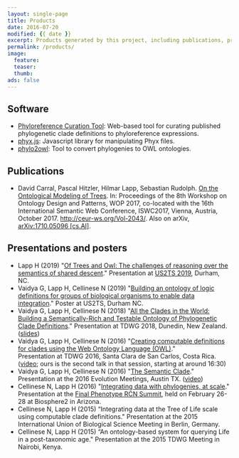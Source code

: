 ```yaml
---
layout: single-page
title: Products
date: 2016-07-20
modified: {{ date }}
excerpt: Products generated by this project, including publications, presentations, software, and data sets. 
permalink: /products/
image:
  feature:
  teaser:
  thumb:
ads: false
---
```


## Software

* [Phyloreference Curation Tool](https://github.com/phyloref/curation-tool/): Web-based tool for curating published phylogenetic clade definitions to phyloreference expressions.
* [phyx.js](https://www.npmjs.com/package/@phyloref/phyx): Javascript library for manipulating Phyx files.
* [phylo2owl](https://github.com/phyloref/phylo2owl): Tool to convert phylogenies to OWL ontologies.

## Publications

* David Carral, Pascal Hitzler, Hilmar Lapp, Sebastian
  Rudolph. [On the Ontological Modeling of Trees](http://ceur-ws.org/Vol-2043/paper-01.pdf). In:
  Proceedings of the 8th Workshop on Ontology Design and Patterns, WOP
  2017, co-located with the 16th International Semantic Web
  Conference, ISWC2017, Vienna, Austria, October 2017. <http://ceur-ws.org/Vol-2043/>. Also on arXiv, [arXiv:1710.05096 [cs.AI]](https://arxiv.org/abs/1710.05096).

## Presentations and posters
* Lapp H (2019) "[Of Trees and Owl: The challenges of reasoning over the semantics of shared descent](https://www.slideshare.net/hlapp/of-trees-and-owl-the-challenges-of-reasoning-over-the-semantics-of-shared-descent/hlapp/of-trees-and-owl-the-challenges-of-reasoning-over-the-semantics-of-shared-descent)." Presentation at [US2TS 2019], Durham, NC.
* Vaidya G, Lapp H, Cellinese N (2019) "[Building an ontology of logic definitions for groups of biological organisms to enable data integration](http://doi.org/10.6084/m9.figshare.7904999)." Poster at US2TS, Durham NC.
* Vaidya G, Lapp H, Cellinese N (2018) "[All the Clades in the World: Building a Semantically-Rich and Testable Ontology of Phylogenetic Clade Definitions](https://doi.org/10.3897/biss.2.25776)." Presentation at TDWG 2018, Dunedin, New Zealand. ([slides](https://speakerdeck.com/gaurav/all-the-clades-in-the-world-building-a-semantically-rich-and-testable-ontology-of-phylogenetic-clade-definitions))
* Vaidya G, Lapp H, Cellinese N (2016) "[Creating computable definitions for clades using the Web Ontology Language (OWL)](https://speakerdeck.com/gaurav/creating-computable-definitions-for-clades-using-the-web-ontology-language-owl)."  
  Presentation at TDWG 2016, Santa Clara de San Carlos, Costa Rica. ([video](http://idigbio.adobeconnect.com/p4puo3ev61c/); ours is the second talk in that session, starting at around 16:30)
* Vaidya G, Lapp H, Cellinese N (2016) "[The Semantic Clade](https://speakerdeck.com/gaurav/the-semantic-clade)."
  Presentation at the 2016 Evolution Meetings, Austin TX. ([video](https://www.youtube.com/watch?v=_aNaAQYTNVc))
* Cellinese N, Lapp H (2016) "[Integrating data with phylogenies, at
  scale](http://www.slideshare.net/hlapp/integrating-data-with-phylogenies-at-scale)." Presentation at the [Final Phenotype RCN Summit], held on
  February 26-28 at Biosphere2 in Arizona.
* Cellinese N, Lapp H (2015) “Integrating data at the Tree of Life
  scale using computable clade definitions." Presentation at the 2015
  International Union of Biological Science Meeting in Berlin, Germany.
* Cellinese N, Lapp H (2015) “An ontology-based system for querying
  Life in a post-taxonomic age." Presentation at the 2015 TDWG Meeting
  in Nairobi, Kenya.

[Final Phenotype RCN Summit]: http://www.phenotypercn.org/?p=2782
[US2TS 2019]: http://us2ts.org/2019

